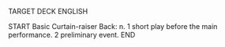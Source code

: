 TARGET DECK
ENGLISH

START
Basic
Curtain-raiser
Back: n. 1 short play before the main performance. 2 preliminary event.
END
